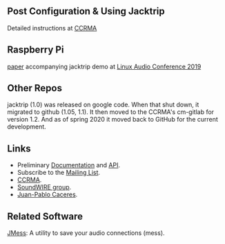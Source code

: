 ## Post Configuration & Using Jacktrip
Detailed instructions at [CCRMA](https://ccrma.stanford.edu/docs/common/IETF.html)

## Raspberry Pi

[paper](https://lac.linuxaudio.org/2019/doc/chafe2.pdf) accompanying jacktrip demo at [Linux Audio Conference 2019](https://lac.linuxaudio.org/2019/)

## Other Repos
jacktrip (1.0) was released on google code. When that shut down, it migrated to github (1.05, 1.1).
It then moved to the CCRMA's cm-gitlab for version 1.2.
And as of spring 2020 it moved back to GitHub for the current development.


## Links
  * Preliminary [Documentation](http://ccrma.stanford.edu/groups/soundwire/software/jacktrip/) and [API](http://ccrma.stanford.edu/groups/soundwire/software/jacktrip/annotated.html).
  * Subscribe to the [Mailing List](http://groups.google.com/group/jacktrip-users).
  * [CCRMA](http://ccrma.stanford.edu/).
  * [SoundWIRE group](http://ccrma.stanford.edu/groups/soundwire/).
  * [Juan-Pablo Caceres](https://ccrma.stanford.edu/~jcaceres/).

## Related Software
[JMess](https://github.com/jcacerec/jmess-jack): A utility to save your audio connections (mess).
